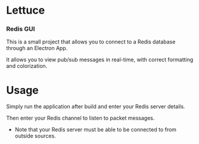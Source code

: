<h1>Lettuce</h1>
<h3>Redis GUI</h3>

This is a small project that allows you to connect to a Redis database through an Electron App.

It allows you to view pub/sub messages in real-time, with correct formatting and colorization.

<h1>Usage</h1>
Simply run the application after build and enter your Redis server details.

Then enter your Redis channel to listen to packet messages.

<ul>
  <li>Note that your Redis server must be able to be connected to from outside sources.</li>
</ul>

